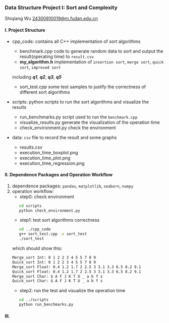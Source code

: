 ### Data Structure Project I: Sort and Complexity
Shiqiang Wu 24300810019@m.fudan.edu.cn
#### I. Project Structure
+ cpp_code: contains all C++ implementation of sort algorithms
   + benchmark.cpp
    code to generate random data to sort and output the result(operating time) to `result.csv`
   + **my_algorithm.h**
    implementation of `insertion sort`, `merge sort`, `quick sort`, `improved sort`
     
    including ***q1***, ***q2***, ***q3***, ***q5***
   + sort_test.cpp
    some test samples to justify the correctness of different sort algorithms
+ scripts: python scripts to run the sort algorithms and visualize the results
   + run_benchmarks.py
    script used to run the `benchmark.cpp`
   + visualize_results.py
    generate the visualization of the operation time
   + check_environment.py 
    check the environment
+ data: `csv` file to record the result and some graphs
   + results.csv  
   + execution_time_boxplot.png
   + execution_time_plot.png
   + execution_time_regression.png

#### II. Dependence Packages and Operation Workflow
1. dependence packages:
   `pandas`, `matplotlib`, `seaborn`, `numpy`
2. operation workflow:
   + step0: check environment
   ```bash
      cd scripts
      python check_environment.py
   ```
   + step1: test sort algorithms correctness
   ```bash
      cd ../cpp_code
      g++ sort_test.cpp -o sort_test
      ./sort_test
   ``` 
   which should show this:
   ```bash
   Merge_sort Int: 0 1 2 2 3 4 5 5 7 8 9 
   Quick_sort Int: 0 1 2 2 3 4 5 5 7 8 9 
   Merge_sort Float: 0.4 1.2 1.7 2 2.5 3 3.1 3.3 6.5 8.2 9.1 
   Quick_sort Float: 0.4 1.2 1.7 2 2.5 3 3.1 3.3 6.5 8.2 9.1 
   Merge_sort Char: $ A F J K T U _ a b f s 
   Quick_sort Char: $ A F J K T U _ a b f s 
   ```
   + step2: run the test and visualize the operation time
   ```bash
      cd ../scripts
      python run_benchmarks.py
   ```
#### III.
